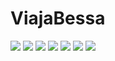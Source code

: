 ViajaBessa
==========

<img src="https://raw.githubusercontent.com/rudsonlive/ViajaBessa/master/Extras/img/01.png"> </img>
<img src="https://raw.githubusercontent.com/rudsonlive/ViajaBessa/master/Extras/img/02.png"> </img>
<img src="https://raw.githubusercontent.com/rudsonlive/ViajaBessa/master/Extras/img/03.png"> </img>
<img src="https://raw.githubusercontent.com/rudsonlive/ViajaBessa/master/Extras/img/04.png"> </img>
<img src="https://raw.githubusercontent.com/rudsonlive/ViajaBessa/master/Extras/img/05.png"> </img>
<img src="https://raw.githubusercontent.com/rudsonlive/ViajaBessa/master/Extras/img/06.png"> </img>
<img src="https://raw.githubusercontent.com/rudsonlive/ViajaBessa/master/Extras/img/07.png"> </img>
